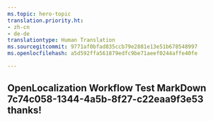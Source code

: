 ```yaml
---
ms.topic: hero-topic
translation.priority.ht:
- zh-cn
- de-de
translationtype: Human Translation
ms.sourcegitcommit: 9771af0bfad835ccb79e2881e13e51b678548997
ms.openlocfilehash: a5d592ffa561879edfc9be71aeef0244affe40fe

---
```

## OpenLocalization Workflow Test MarkDown 7c74c058-1344-4a5b-8f27-c22eaa9f3e53 thanks!



<!--HONumber=Sep16_HO1-->


